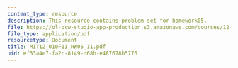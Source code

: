 ```yaml
---
content_type: resource
description: This resource contains problem set for homework05.
file: https://ol-ocw-studio-app-production.s3.amazonaws.com/courses/12-010-computational-methods-of-scientific-programming-fall-2011/ef53a4e7fa2c8149d68be487678b5776_MIT12_010F11_HW05_11.pdf
file_type: application/pdf
resourcetype: Document
title: MIT12_010F11_HW05_11.pdf
uid: ef53a4e7-fa2c-8149-d68b-e487678b5776
---
```

